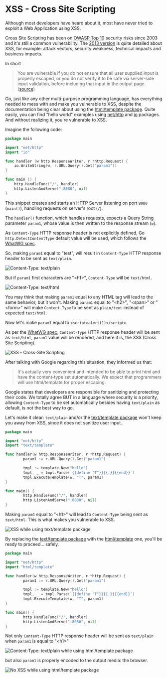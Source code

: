 XSS - Cross Site Scripting
==========================

Although most developers have heard about it, most have never tried to exploit
a Web Application using XSS.

Cross Site Scripting has been on [OWASP Top 10][0] security risks since 2003 and
it's still a common vulnerability. The [2013 version][1] is quite detailed about
XSS, for example: attack vectors, security weakness, technical impacts and
business impacts.

In short

> You are vulnerable if you do not ensure that all user supplied input is
> properly escaped, or you do not verify it to be safe via server-side input
> validation, before including that input in the output page. ([source][1])

Go, just like any other multi-purpose programming language, has everything
needed to mess with and make you vulnerable to XSS, despite the documentation
being clear about using the [html/template package][2]. Quite easily, you can
find "hello world" examples using [net/http][3] and [io][4] packages. And
without realizing it, you're vulnerable to XSS.

Imagine the following code:

```go
package main

import "net/http"
import "io"

func handler (w http.ResponseWriter, r *http.Request) {
    io.WriteString(w, r.URL.Query().Get("param1"))
}

func main () {
    http.HandleFunc("/", handler)
    http.ListenAndServe(":8080", nil)
}
```

This snippet creates and starts an HTTP Server listening on port `8080`
(`main()`), handling requests on server's root (`/`).

The `handler()` function, which handles requests, expects a Query String
parameter `param1`, whose value is then written to the response stream (`w`).

As `Content-Type` HTTP response header is not explicitly defined, Go
`http.DetectContentType` default value will be used, which follows the
[WhatWG spec][5].

So, making `param1` equal to "test", will result in `Content-Type` HTTP
response header to be sent as `text/plain`.

![Content-Type: text/plain][content-type-text-plain]

But if `param1` first characters are "&lt;h1&gt;", `Content-Type` will be
`text/html`.

![Content-Type: text/html][content-type-text-html]

You may think that making `param1` equal to any HTML tag will lead to the same
behavior, but it won't. Making `param1` equal to "&lt;h2&gt;", "&lt;span&gt;"
or "&lt;form&gt;" will make `Content-Type` to be sent as `plain/text` instead
of expected `text/html`.

Now let's make `param1` equal to `<script>alert(1)</script>`.

As per the [WhatWG spec][5], `Content-Type` HTTP response header will be sent as
`text/html`, `param1` value will be rendered, and here it is, the XSS (Cross
Site Scripting).

![XSS - Cross-Site Scripting][cross-site-scripting]

After talking with Google regarding this situation, they informed us that:

> It's actually very convenient and intended to be able to print html and have
> the content-type set automatically. We expect that programmers will use
> html/template for proper escaping.

Google states that developers are responsible for sanitizing and protecting
their code. We totally agree BUT in a language where security is a priority,
allowing `Content-Type` to be set automatically besides having `text/plain` as
default, is not the best way to go.

Let's make it clear: `text/plain` and/or the [text/template package][6] won't
keep you away from XSS, since it does not sanitize user input.

```go
package main

import "net/http"
import "text/template"

func handler(w http.ResponseWriter, r *http.Request) {
        param1 := r.URL.Query().Get("param1")

        tmpl := template.New("hello")
        tmpl, _ = tmpl.Parse(`{{define "T"}}{{.}}{{end}}`)
        tmpl.ExecuteTemplate(w, "T", param1)
}

func main() {
        http.HandleFunc("/", handler)
        http.ListenAndServe(":8080", nil)
}
```

Making `param1` equal to "&lt;h1&gt;" will lead to `Content-Type` being sent as
`text/html`. This is what makes you vulnerable to XSS.

![XSS while using text/template package][text-template-xss]

By replacing the [text/template package][6] with the [html/template][2] one,
you'll be ready to proceed... safely.

```go
package main

import "net/http"
import "html/template"

func handler(w http.ResponseWriter, r *http.Request) {
        param1 := r.URL.Query().Get("param1")

        tmpl := template.New("hello")
        tmpl, _ = tmpl.Parse(`{{define "T"}}{{.}}{{end}}`)
        tmpl.ExecuteTemplate(w, "T", param1)
}

func main() {
        http.HandleFunc("/", handler)
        http.ListenAndServe(":8080", nil)
}
```

Not only `Content-Type` HTTP response header will be sent as `text/plain` when
`param1` is equal to "&lt;h1&gt;"

![Content-Type: text/plain while using html/template package][html-template-plain-text]

but also `param1` is properly encoded to the output media: the browser.

![No XSS while using html/template package][html-template-noxss]

[exploit-of-a-mom]: images/exploit-of-a-mom.png
[content-type-text-plain]: images/text-plain.png
[content-type-text-html]: images/text-html.png
[cross-site-scripting]: images/xss.png
[text-template-xss]: images/text-template-xss.png
[html-template-plain-text]: images/html-template-plain-text.png
[html-template-noxss]: images/html-template-text-plain-noxss.png

[0]: https://www.owasp.org/index.php/Category:OWASP_Top_Ten_Project
[1]: https://www.owasp.org/index.php/Top_10_2013-A3-Cross-Site_Scripting_(XSS)
[2]: https://golang.org/pkg/html/template/
[3]: https://golang.org/pkg/net/http/
[4]: https://golang.org/pkg/io/
[5]: https://mimesniff.spec.whatwg.org/#rules-for-identifying-an-unknown-mime-typ
[6]: https://golang.org/pkg/text/template/
